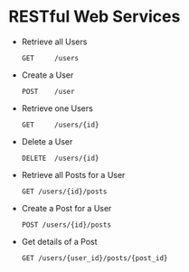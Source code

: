 # RESTful Web Services

- Retrieve all Users    
    ```
    GET     /users
    ```
- Create a User      
    ```   
    POST    /user
    ```
- Retrieve one Users    
    ```
    GET     /users/{id}
    ```
- Delete a User        
    ``` 
    DELETE  /users/{id}
    ```

- Retrieve all Posts for a User
    ```
    GET /users/{id}/posts
    ```
- Create a Post for a User
    ```
    POST /users/{id}/posts
    ```
- Get details of a Post
    ```
    GET /users/{user_id}/posts/{post_id}
    ```